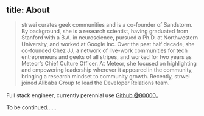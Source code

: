 title: About
---

> strwei curates geek communities and is a co-founder of Sandstorm. By background, she is a research scientist, having graduated from Stanford with a B.A. in neuroscience, pursued a Ph.D. at Northwestern University, and worked at Google Inc. Over the past half decade, she co-founded Chez JJ, a network of live-work communities for tech entrepreneurs and geeks of all stripes, and worked for two years as Meteor’s Chief Culture Officer. At Meteor, she focused on highlighting and empowering leadership wherever it appeared in the community, bringing a research mindset to community growth. Recently, strwei joined Alibaba Group to lead the Developer Relations team.

Full stack engineer, currently perennial use [Github @80000](https://github.com/80000v)。

To be continued……
